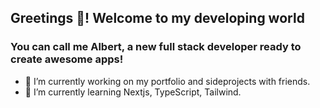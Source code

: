 ## Greetings 👋! Welcome to my developing world

### You can call me Albert, a new full stack developer ready to create awesome apps!
- 🔭 I’m currently working on my portfolio and sideprojects with friends.
- 🌱 I’m currently learning Nextjs, TypeScript, Tailwind.

<!--
- 🔭 I’m currently working on ...
- 🌱 I’m currently learning ...
- 👯 I’m looking to collaborate on ...
- 🤔 I’m looking for help with ...
- 💬 Ask me about ...
- 📫 How to reach me: ...
- 😄 Pronouns: ...
- ⚡ Fun fact: ...
-->

<!--
<h2 align='center'>Technology Stacks</h2>
<p>
  <img src="https://cdn.jsdelivr.net/gh/devicons/devicon/icons/react/react-original-wordmark.svg" alt='react' width=55 height=55 />
</p>
-->
          
